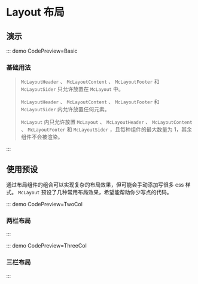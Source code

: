 # Layout 布局

## 演示

::: demo CodePreview=Basic

### 基础用法

<Basic />

> `McLayoutHeader` 、 `McLayoutContent` 、 `McLayoutFooter` 和 `McLayoutSider` 只允许放置在 `McLayout` 中。
>
> `McLayoutHeader` 、 `McLayoutContent` 、 `McLayoutFooter` 和 `McLayoutSider` 内允许放置任何元素。
>
> `McLayout` 内只允许放置 `McLayout` 、 `McLayoutHeader` 、 `McLayoutContent` 、 `McLayoutFooter` 和 `McLayoutSider` ，且每种组件的最大数量为 1，其余组件不会被渲染。

:::

## 使用预设

通过布局组件的组合可以实现复杂的布局效果，但可能会手动添加写很多 css 样式。 `McLayout` 预设了几种常用布局效果，希望能帮助你少写点的代码。

::: demo CodePreview=TwoCol

### 两栏布局

<TwoCol />

:::

::: demo CodePreview=ThreeCol

### 三栏布局

<ThreeCol />
:::
